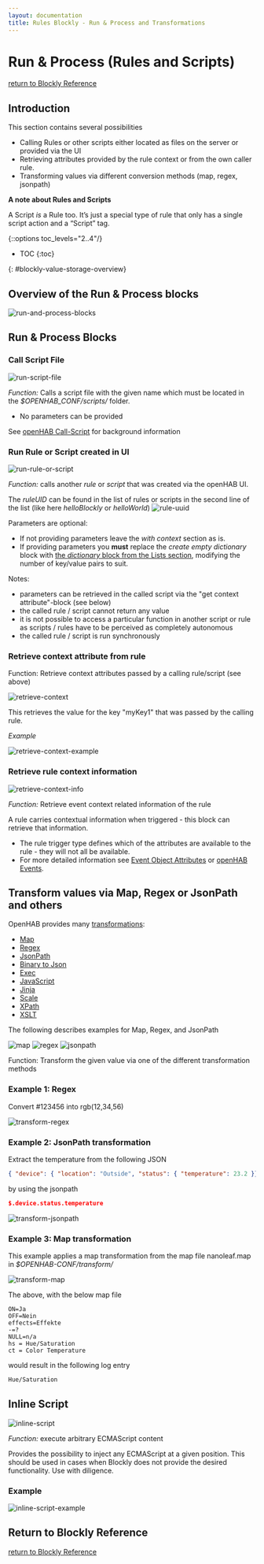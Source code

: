 ```yaml
---
layout: documentation
title: Rules Blockly - Run & Process and Transformations
---
```

<!-- markdownlint-disable MD036 -->
<!-- markdownlint-disable MD025 -->

# Run & Process (Rules and Scripts)

[return to Blockly Reference](index.html#run-process-rules-and-scripts)

## Introduction

This section contains several possibilities

- Calling Rules or other scripts either located as files on the server or provided via the UI
- Retrieving attributes provided by the rule context or from the own caller rule.
- Transforming values via different conversion methods (map, regex, jsonpath)

**A note about Rules and Scripts**

A Script *is* a Rule too. It’s just a special type of rule that only has a single script action and a “Script” tag.

{::options toc_levels="2..4"/}

- TOC
{:toc}

{: #blockly-value-storage-overview}

## Overview of the Run & Process blocks

![run-and-process-blocks](../images/blockly/blockly-run-and-process.png)

## Run & Process Blocks

### Call Script File

![run-script-file](../images/blockly/blockly-run-script.png)

*Function:* Calls a script file with the given name which must be located in the *$OPENHAB_CONF/scripts/* folder.

- No parameters can be provided

See [openHAB Call-Script](https://www.openhab.org/docs/configuration/actions.html#openhab-subsystem-actions) for background information

### Run Rule or Script created in UI

![run-rule-or-script](../images/blockly/blockly-run-rule.png)

*Function:* calls another *rule* or *script* that was created via the openHAB UI.

The  *ruleUID* can be found in the list of rules or scripts in the second line of the list (like here *helloBlockly* or *helloWorld*)
![rule-uuid](../images/blockly/blockly-run-rule-uuid.png)

Parameters are optional:

- If not providing parameters leave the *with context* section as is.
- If providing parameters you **must** replace the *create empty dictionary* block with [the *dictionary* block from the Lists section](https://community.openhab.org/t/blockly-reference/128785#lists-76), modifying the number of key/value pairs to suit.

Notes:

- parameters can be retrieved in the called script via the "get context attribute"-block (see below)
- the called rule / script cannot return any value
- it is not possible to access a particular function in another script or rule as scripts / rules have to be perceived as completely autonomous
- the called rule / script is run synchronously

### Retrieve context attribute from rule

Function: Retrieve context attributes passed by a calling rule/script (see above)

![retrieve-context](../images/blockly/blockly-retrieve-context.png)

This retrieves the value for the key "myKey1" that was passed by the calling rule.

*Example*

![retrieve-context-example](../images/blockly/blockly-retrieve-context-example.png)

### Retrieve rule context information

![retrieve-context-info](../images/blockly/blockly-retrieve-rule-context-info.png)

*Function:* Retrieve event context related information of the rule

A rule carries contextual information when triggered - this block can retrieve that information.

- The rule trigger type defines which of the attributes are available to the rule - they will not all be available.
- For more detailed information see [Event Object Attributes](https://openhab-scripters.github.io/openhab-helper-libraries/Guides/Event%20Object%20Attributes.html) or [openHAB Events](https://www.openhab.org/docs/developer/utils/events.html).

## Transform values via Map, Regex or JsonPath and others

OpenHAB provides many [transformations](https://www.openhab.org/docs/configuration/transformations.html):

- [Map](https://www.openhab.org/addons/transformations/map/)
- [Regex](https://www.openhab.org/addons/transformations/regex/)
- [JsonPath](https://www.openhab.org/addons/transformations/jsonpath/)
- [Binary to Json](https://www.openhab.org/addons/transformations/bin2json/)
- [Exec](https://www.openhab.org/addons/transformations/exec/)
- [JavaScript](https://www.openhab.org/addons/transformations/javascript/)
- [Jinja](https://www.openhab.org/addons/transformations/jinja/)
- [Scale](https://www.openhab.org/addons/transformations/scale/)
- [XPath](https://www.openhab.org/addons/transformations/xpath/)
- [XSLT](https://www.openhab.org/addons/transformations/xslt/)

The following describes examples for Map, Regex, and JsonPath

![map](../images/blockly/blockly-transform-map.png)
![regex](../images/blockly/blockly-transform-regex.png)
![jsonpath](../images/blockly/blockly-transform-jsonpath.png)

Function: Transform the given value via one of the different transformation methods

### Example 1: Regex

Convert  #123456 into rgb(12,34,56)

![transform-regex](../images/blockly/blockly-transform-example1.png)

### Example 2: JsonPath transformation

Extract the temperature from the following JSON

```json
{ "device": { "location": "Outside", "status": { "temperature": 23.2 }}}
```

by using the jsonpath

```json
$.device.status.temperature
```

![transform-jsonpath](../images/blockly/blockly-transform-example2.png)

### Example 3: Map transformation

This example applies a map transformation from the map file nanoleaf.map in *$OPENHAB-CONF/transform/*

![transform-map](../images/blockly/blockly-transform-example3.png)

The above, with the below map file

```text
ON=Ja
OFF=Nein
effects=Effekte
-=?
NULL=n/a
hs = Hue/Saturation
ct = Color Temperature
```

would result in the following log entry

```bash
Hue/Saturation
```

## Inline Script

![inline-script](../images/blockly/blockly-inline-script.png)

*Function:* execute arbitrary ECMAScript content

Provides the possibility to inject any ECMAScript at a given position.
This should be used in cases when Blockly does not provide the desired functionality.
Use with diligence.

### Example

![inline-script-example](../images/blockly/blockly-inline-script-example.png)

## Return to Blockly Reference

[return to Blockly Reference](index.html#run-process-rules-and-scripts)

